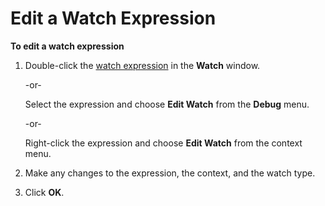 
# Edit a Watch Expression

 **To edit a watch expression**



1. Double-click the [watch expression](b8bdf64f-5920-1ae9-16d0-b26d09524a30.md) in the **Watch** window.
    
    -or-
    
    Select the expression and choose  **Edit Watch** from the **Debug** menu.
    
    -or-
    
    Right-click the expression and choose  **Edit Watch** from the context menu.
    
2. Make any changes to the expression, the context, and the watch type.
    
3. Click  **OK**.
    

